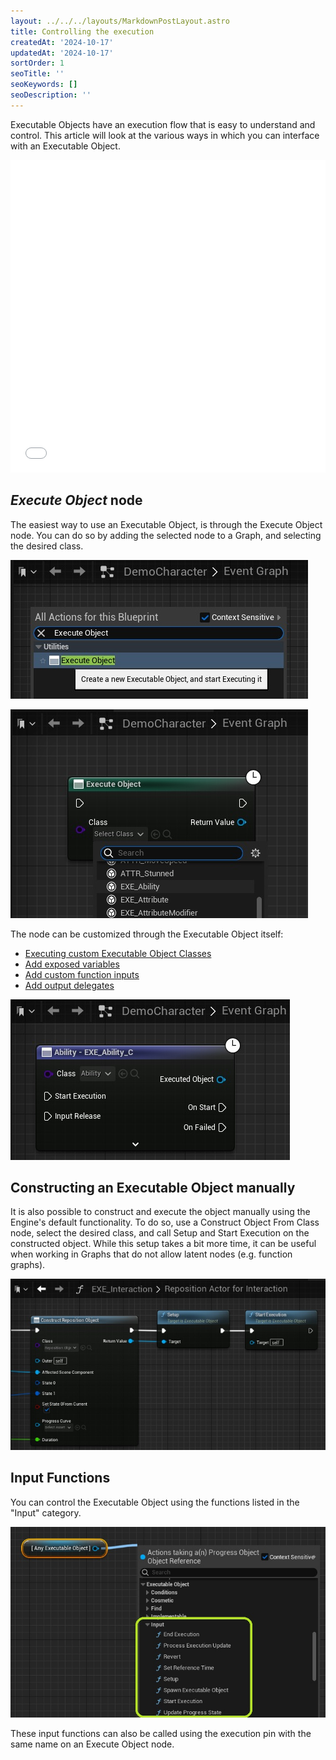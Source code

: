 ```yaml
---
layout: ../../../layouts/MarkdownPostLayout.astro
title: Controlling the execution
createdAt: '2024-10-17'
updatedAt: '2024-10-17'
sortOrder: 1
seoTitle: ''
seoKeywords: []
seoDescription: ''
---
```


Executable Objects have an execution flow that is easy to understand and control. This article will look at the various ways in which you can interface with an Executable Object.

<embed src="/pdf/slide-executionflow.pdf" width="100%" height="500px" toolbar=0 frameborder="0" scrolling="no" />

## *Execute Object* node

The easiest way to use an Executable Object, is through the <span class="function">Execute Object</span> node. You can do so by adding the selected node to a Graph, and selecting the desired class.

![](../../../assets/executable-objects/NodeAdd-large.jpg)

![](../../../assets/executable-objects/NodeSelectClass-large.jpg)

The node can be customized through the Executable Object itself:

* [Executing custom Executable Object Classes](/executable-objects/01-tutorials/01-creating-an-executable-object)
* [Add exposed variables](/executable-objects/01-tutorials/02-adding-input-parameters)
* [Add custom function inputs](/executable-objects/01-tutorials/03-adding-input-execution-pins)
* [Add output delegates](/executable-objects/01-tutorials/05-adding-delegate-pins)

![](../../../assets/executable-objects/AbilityNode-large.jpg)

## Constructing an Executable Object manually

It is also possible to construct and execute the object manually using the Engine's default functionality. To do so, use a <span class="function">Construct Object From Class</span> node, select the desired class, and call <span class="function">Setup</span> and <span class="function">Start Execution</span> on the constructed object. While this setup takes a bit more time, it can be useful when working in Graphs that do not allow latent nodes (e.g. function graphs).

![](../../../assets/executable-objects/ConstructObjectExample-large.jpg)

## Input Functions

You can control the Executable Object using the functions listed in the "Input" category. 

![](../../../assets/executable-objects/InputFunctionsExample02-large.jpg)

These input functions can also be called using the execution pin with the same name on an <span class="function">Execute Object</span> node.


